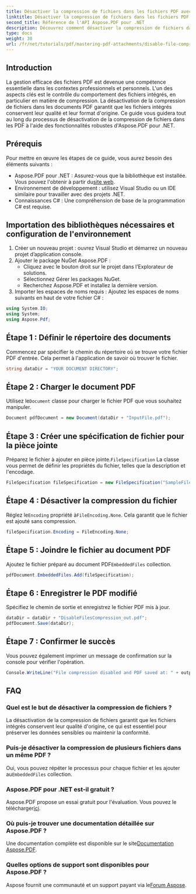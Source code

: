 ```yaml
---
title: Désactiver la compression de fichiers dans les fichiers PDF avec Aspose.PDF pour .NET
linktitle: Désactiver la compression de fichiers dans les fichiers PDF avec Aspose.PDF pour .NET
second_title: Référence de l'API Aspose.PDF pour .NET
description: Découvrez comment désactiver la compression de fichiers dans les documents PDF à l'aide d'Aspose.PDF pour .NET. Ce didacticiel détaillé vous guide pas à pas dans le processus pour garantir l'intégration des fichiers.
type: docs
weight: 30
url: /fr/net/tutorials/pdf/mastering-pdf-attachments/disable-file-compression-in-pdf-files/
---
```

## Introduction

La gestion efficace des fichiers PDF est devenue une compétence essentielle dans les contextes professionnels et personnels. L'un des aspects clés est le contrôle du comportement des fichiers intégrés, en particulier en matière de compression. La désactivation de la compression de fichiers dans les documents PDF garantit que les fichiers intégrés conservent leur qualité et leur format d'origine. Ce guide vous guidera tout au long du processus de désactivation de la compression de fichiers dans les PDF à l'aide des fonctionnalités robustes d'Aspose.PDF pour .NET.

## Prérequis

Pour mettre en œuvre les étapes de ce guide, vous aurez besoin des éléments suivants :

-  Aspose.PDF pour .NET : Assurez-vous que la bibliothèque est installée. Vous pouvez l'obtenir à partir du[site web](https://releases.aspose.com/pdf/net/).  
- Environnement de développement : utilisez Visual Studio ou un IDE similaire pour travailler avec des projets .NET.
- Connaissances C# : Une compréhension de base de la programmation C# est requise.

## Importation des bibliothèques nécessaires et configuration de l'environnement

1. Créer un nouveau projet : ouvrez Visual Studio et démarrez un nouveau projet d’application console.
2. Ajouter le package NuGet Aspose.PDF :
   - Cliquez avec le bouton droit sur le projet dans l’Explorateur de solutions.
   - Sélectionnez Gérer les packages NuGet.
   - Recherchez Aspose.PDF et installez la dernière version.
3. Importer les espaces de noms requis :
   Ajoutez les espaces de noms suivants en haut de votre fichier C# :

```csharp
using System.IO;
using System;
using Aspose.Pdf;
```

## Étape 1 : Définir le répertoire des documents

Commencez par spécifier le chemin du répertoire où se trouve votre fichier PDF d'entrée. Cela permet à l'application de savoir où trouver le fichier.

```csharp
string dataDir = "YOUR DOCUMENT DIRECTORY";
```

## Étape 2 : Charger le document PDF

 Utilisez le`Document` classe pour charger le fichier PDF que vous souhaitez manipuler.

```csharp
Document pdfDocument = new Document(dataDir + "InputFile.pdf");
```

## Étape 3 : Créer une spécification de fichier pour la pièce jointe

 Préparez le fichier à ajouter en pièce jointe.`FileSpecification` La classe vous permet de définir les propriétés du fichier, telles que la description et l'encodage.

```csharp
FileSpecification fileSpecification = new FileSpecification("SampleFile.txt", "Sample text file");
```

## Étape 4 : Désactiver la compression du fichier

 Réglez le`Encoding` propriété à`FileEncoding.None`. Cela garantit que le fichier est ajouté sans compression.

```csharp
fileSpecification.Encoding = FileEncoding.None;
```

## Étape 5 : Joindre le fichier au document PDF

 Ajoutez le fichier préparé au document PDF`EmbeddedFiles` collection.

```csharp
pdfDocument.EmbeddedFiles.Add(fileSpecification);
```

## Étape 6 : Enregistrer le PDF modifié

Spécifiez le chemin de sortie et enregistrez le fichier PDF mis à jour.

```csharp
dataDir = dataDir + "DisableFilesCompression_out.pdf";
pdfDocument.Save(dataDir);
```

## Étape 7 : Confirmer le succès

Vous pouvez également imprimer un message de confirmation sur la console pour vérifier l'opération.

```csharp
Console.WriteLine("File compression disabled and PDF saved at: " + outputFile);
```

## FAQ

### Quel est le but de désactiver la compression de fichiers ?
La désactivation de la compression de fichiers garantit que les fichiers intégrés conservent leur qualité d'origine, ce qui est essentiel pour préserver les données sensibles ou maintenir la conformité.

### Puis-je désactiver la compression de plusieurs fichiers dans un même PDF ?
 Oui, vous pouvez répéter le processus pour chaque fichier et les ajouter au`EmbeddedFiles` collection.

### Aspose.PDF pour .NET est-il gratuit ?
 Aspose.PDF propose un essai gratuit pour l'évaluation. Vous pouvez le télécharger[ici](https://releases.aspose.com/).

### Où puis-je trouver une documentation détaillée sur Aspose.PDF ?
 Une documentation complète est disponible sur le site[Documentation Aspose.PDF](https://reference.aspose.com/pdf/net/).

### Quelles options de support sont disponibles pour Aspose.PDF ?
 Aspose fournit une communauté et un support payant via le[Forum Aspose](https://forum.aspose.com/c/pdf/10).